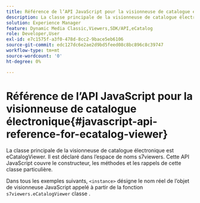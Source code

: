 ```yaml
---
title: Référence de l’API JavaScript pour la visionneuse de catalogue électronique
description: La classe principale de la visionneuse de catalogue électronique est eCatalogViewer. Il est déclaré dans l’espace de noms s7viewers. Cette API JavaScript couvre le constructeur, les méthodes et les rappels de cette classe particulière.
solution: Experience Manager
feature: Dynamic Media Classic,Viewers,SDK/API,eCatalog
role: Developer,User
exl-id: e7c1575f-a3f0-478d-8cc2-9bace5eb6106
source-git-commit: edc127dc6e2ae2d9bd5feed08c8bc896c8c39747
workflow-type: tm+mt
source-wordcount: '0'
ht-degree: 0%

---
```


# Référence de l’API JavaScript pour la visionneuse de catalogue électronique{#javascript-api-reference-for-ecatalog-viewer}

La classe principale de la visionneuse de catalogue électronique est eCatalogViewer. Il est déclaré dans l’espace de noms s7viewers. Cette API JavaScript couvre le constructeur, les méthodes et les rappels de cette classe particulière.

Dans tous les exemples suivants, `<instance>` désigne le nom réel de l’objet de visionneuse JavaScript appelé à partir de la fonction `s7viewers.eCatalogViewer` classe .
